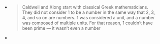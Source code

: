 - >Caldwell and Xiong start with classical Greek mathematicians. They did not consider 1 to be a number in the same way that 2, 3, 4, and so on are numbers. 1 was considered a unit, and a number was composed of multiple units. For that reason, 1 couldn’t have been prime — it wasn’t even a number
-